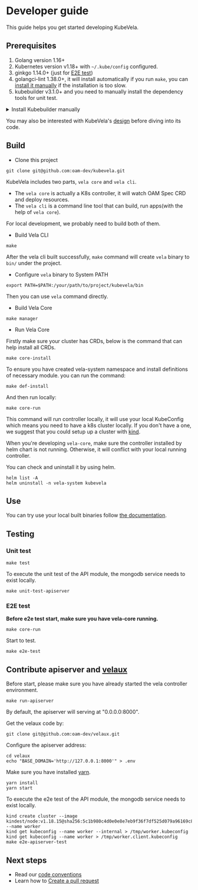 # Developer guide

This guide helps you get started developing KubeVela.

## Prerequisites

1. Golang version 1.16+
2. Kubernetes version v1.18+ with `~/.kube/config` configured.
3. ginkgo 1.14.0+ (just for [E2E test](./developer-guide.md#e2e-test))
4. golangci-lint 1.38.0+, it will install automatically if you run `make`, you can [install it manually](https://golangci-lint.run/usage/install/#local-installation) if the installation is too slow.
5. kubebuilder v3.1.0+ and you need to manually install the dependency tools for unit test.

<details>
  <summary>Install Kubebuilder manually</summary>

linux:
```
wget https://storage.googleapis.com/kubebuilder-tools/kubebuilder-tools-1.21.2-linux-amd64.tar.gz
tar -zxvf  kubebuilder-tools-1.21.2-linux-amd64.tar.gz
mkdir -p /usr/local/kubebuilder/bin
sudo mv kubebuilder/bin/* /usr/local/kubebuilder/bin
```

macOS:
```
wget https://storage.googleapis.com/kubebuilder-tools/kubebuilder-tools-1.21.2-darwin-amd64.tar.gz
tar -zxvf  kubebuilder-tools-1.21.2-darwin-amd64.tar.gz
mkdir -p /usr/local/kubebuilder/bin
sudo mv kubebuilder/bin/* /usr/local/kubebuilder/bin
```

For other OS or system architecture, please refer to https://storage.googleapis.com/kubebuilder-tools/ 
</details>

You may also be interested with KubeVela's [design](https://github.com/oam-dev/kubevela/tree/master/design/vela-core) before diving into its code.

## Build

* Clone this project

```shell script
git clone git@github.com:oam-dev/kubevela.git
```

KubeVela includes two parts, `vela core` and `vela cli`.

- The `vela core` is actually a K8s controller, it will watch OAM Spec CRD and deploy resources.
- The `vela cli` is a command line tool that can build, run apps(with the help of `vela core`).

For local development, we probably need to build both of them.

* Build Vela CLI

```shell script
make
```

After the vela cli built successfully, `make` command will create `vela` binary to `bin/` under the project.

* Configure `vela` binary to System PATH

```shell script
export PATH=$PATH:/your/path/to/project/kubevela/bin
```

Then you can use `vela` command directly.

* Build Vela Core

```shell script
make manager
```

* Run Vela Core

Firstly make sure your cluster has CRDs, below is the command that can help install all CRDs.

```shell script
make core-install
```

To ensure you have created vela-system namespace and install definitions of necessary module.
you can run the command:
```shell script
make def-install
```

And then run locally:
```shell script
make core-run
```

This command will run controller locally, it will use your local KubeConfig which means you need to have a k8s cluster
locally. If you don't have a one, we suggest that you could setup up a cluster with [kind](https://kind.sigs.k8s.io/).

When you're developing `vela-core`, make sure the controller installed by helm chart is not running.
Otherwise, it will conflict with your local running controller.

You can check and uninstall it by using helm.

```shell script
helm list -A
helm uninstall -n vela-system kubevela
```

## Use

You can try use your local built binaries follow [the documentation](https://kubevela.io/docs/quick-start).

## Testing

### Unit test

```shell script
make test
```

To execute the unit test of the API module, the mongodb service needs to exist locally.

```shell script
make unit-test-apiserver
```

### E2E test

**Before e2e test start, make sure you have vela-core running.**

```shell script
make core-run
```

Start to test.

```shell script
make e2e-test
```

## Contribute apiserver and [velaux](https://github.com/oam-dev/velaux)

Before start, please make sure you have already started the vela controller environment.

```shell
make run-apiserver
```

By default, the apiserver will serving at "0.0.0.0:8000".

Get the velaux code by:

```shell
git clone git@github.com:oam-dev/velaux.git
```

Configure the apiserver address:

```shell
cd velaux
echo "BASE_DOMAIN='http://127.0.0.1:8000'" > .env
```

Make sure you have installed [yarn](https://classic.yarnpkg.com/en/docs/install).

```shell
yarn install
yarn start
```

To execute the e2e test of the API module, the mongodb service needs to exist locally.

```shell script
kind create cluster --image kindest/node:v1.18.15@sha256:5c1b980c4d0e0e8e7eb9f36f7df525d079a96169c8a8f20d8bd108c0d0889cc4 --name worker
kind get kubeconfig --name worker --internal > /tmp/worker.kubeconfig
kind get kubeconfig --name worker > /tmp/worker.client.kubeconfig
make e2e-apiserver-test
```


## Next steps

* Read our [code conventions](coding-conventions.md)
* Learn how to [Create a pull request](create-pull-request.md)
